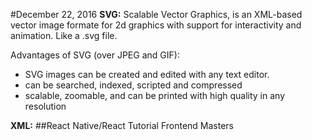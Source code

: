 #December 22, 2016
**SVG:** Scalable Vector Graphics, is an XML-based vector image formate for 2d graphics with support for interactivity and animation. Like a .svg file.

Advantages of SVG (over JPEG and GIF):
* SVG images can be created and edited with any text editor.
* can be searched, indexed, scripted and compressed
* scalable, zoomable, and can be printed with high quality in any resolution

**XML:** 
##React Native/React Tutorial Frontend Masters
